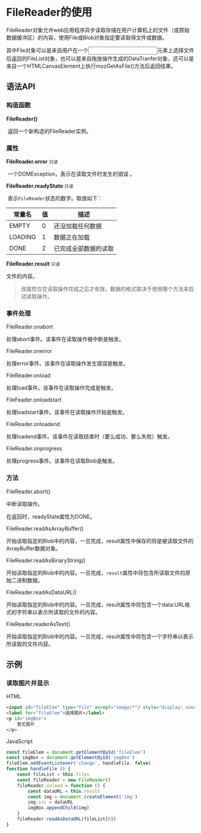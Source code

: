 # FileReader的使用

FileReader对象允许web应用程序异步读取存储在用户计算机上的文件（或原始数据缓冲区）的内容，使用File或Blob对象指定要读取得文件或数据。

其中File对象可以是来自用户在一个<input>元素上选择文件后返回的FileList对象，也可以是来自拖放操作生成的DataTranfer对象，还可以是来自一个HTMLCanvasElement上执行mozGetAsFile()方法后返回结果。

## 语法API

### 构造函数

**FileReader()**

​	返回一个新构造的FileReader实例。

### 属性

**FileReader.error**  `只读`

​	一个DOMException，表示在读取文件时发生的错误 。

**FileReader.readyState**  `只读`

​	表示`FileReader`状态的数字。取值如下：

| 常量名  | 值   | 描述                 |
| ------- | ---- | -------------------- |
| EMPTY   | 0    | 还没加载任何数据     |
| LOADING | 1    | 数据正在加载         |
| DONE    | 2    | 已完成全部数据的读取 |

**FileReader.result**  `只读`

文件的内容。

> 改属性仅在读取操作完成之后才有效，数据的格式取决于使用哪个方法来启动读取操作。

### 事件处理

FileReader.onabort

处理abort事件。该事件在读取操作被中断是触发。

FileReader.onerror

处理error事件。该事件在读取操作发生错误是触发。

FileReader.onload

处理load事件。该事件在读取操作完成是触发。

FileFeader.onloadstart

处理loadstart事件。该事件在读取操作开始是触发。

FileReader.onloadend

处理loadend事件。该事件在读取结束时（要么成功、要么失败）触发。

FileReader.onprogress

处理progress事件。该事件在读取Blob是触发。

### 方法

FileReader.abort()

中断读取操作。

在返回时，readyState属性为DONE。

FileReader.readAsArrayBuffer()

开始读取指定的Blob中的内容，一旦完成，result属性中保存的将是被读取文件的ArrayBuffer数据对象。

FileReader.readAsBinaryString()

开始读取指定的Blob中的内容。一旦完成，`result`属性中将包含所读取文件的原始二进制数据。

FileReader.readAsDataURL()

开始读取指定的Blob中的内容。一旦完成，result属性中将包含一个data:URL格式的字符串以表示所读取的文件的内容。

FileReader.readerAsText()

开始读取指定的Blob中的内容。一旦完成，result属性中将包含一个字符串以表示所读取的文件内容。

## 示例

### 读取图片并显示

HTML

```html
<input id="fileElem" type="file" accept="image/*"/ style="display: none">
<label for="fileElem">选择图片</label>
<p id="imgBox">
    暂无图片
</p>
```

JavaScript

```js
const fileElem = document.getElementById('fileElem')
const imgBox = document.getElementById('imgBox')
fileElem.addEventListener('change', handleFile, false)
function handleFile () {
    const fileList = this.files
    const fileReader = new FileReader()
    fileReader.onload = function () {
        const dataURL = this.result
        const img = document.createElement('img')
        img.src = dataURL
        imgBox.appendChild(img)
    }
    fileReader.readAsDataURL(fileList[0])
}
```

